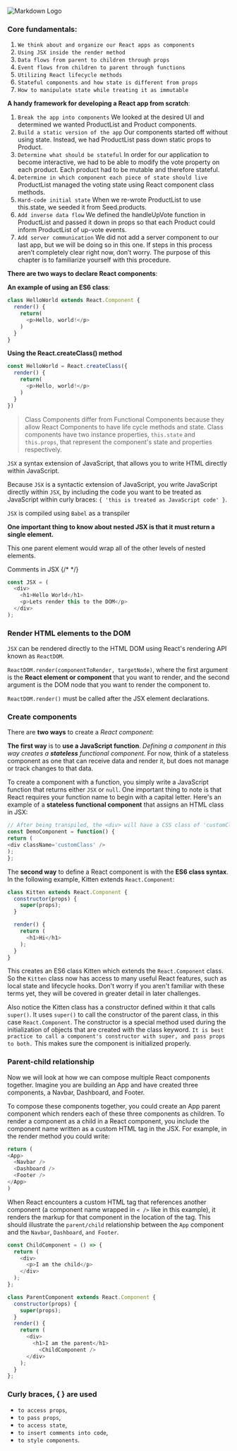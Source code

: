 ![Markdown Logo](https://img.shields.io/badge/react-js-blue.svg)

### Core fundamentals:
1. `We think about and organize our React apps as components`
2. `Using JSX inside the render method`
3. `Data flows from parent to children through props`
4. `Event flows from children to parent through functions`
5. `Utilizing React lifecycle methods`
6. `Stateful components and how state is different from props` 
7. `How to manipulate state while treating it as immutable`

**A handy framework for developing a React app from scratch**:
1. `Break the app into components`
We looked at the desired UI and determined we wanted ProductList and Product components.
2. `Build a static version of the app`
Our components started off without using state. Instead, we had ProductList pass down static props to Product.
3. `Determine what should be stateful`
In order for our application to become interactive, we had to be able to modify the vote property on each product. Each product had to be mutable and therefore stateful.
4. `Determine in which component each piece of state should live`
ProductList managed the voting state using React component class methods.
5. `Hard-code initial state`
When we re-wrote ProductList to use this.state, we seeded it from Seed.products.
6. `Add inverse data flow`
We defined the handleUpVote function in ProductList and passed it down in props so that each Product could inform ProductList of up-vote events.
7. `Add server communication`
We did not add a server component to our last app, but we will be doing so in this one.
If steps in this process aren’t completely clear right now, don’t worry. The purpose of this chapter is to familiarize yourself with this procedure.

**There are two ways to declare React components**: 

**An example of using an ES6 class**:
```js
class HelloWorld extends React.Component { 
  render() { 
    return(
      <p>Hello, world!</p>
    ) 
  }
}
```
**Using the React.createClass() method**
```js
const HelloWorld = React.createClass({ 
  render() {
    return(
      <p>Hello, world!</p>
    ) 
  }
})
```

> Class Components differ from Functional Components because they allow React Components to have life cycle methods and state.
Class components have two instance properties, `this.state` and `this.props`, that represent the component's state and  properties respectively.

`JSX` a syntax extension of JavaScript, that allows you to write HTML directly within JavaScript.

Because `JSX` is a syntactic extension of JavaScript, you write JavaScript directly within `JSX`, by including the code you want to be treated as JavaScript within curly braces: `{ 'this is treated as JavaScript code' }`. 

`JSX` is compiled using `Babel` as a transpiler

**One important thing to know about nested JSX is that it must return a single element.**

This one parent element would wrap all of the other levels of nested elements.

Comments in JSX {/* */} 
```js
const JSX = (
  <div>
    <h1>Hello World</h1>
    <p>Lets render this to the DOM</p>
  </div>
);
```

### Render HTML elements to the DOM

`JSX` can be rendered directly to the HTML DOM using React's rendering API known as `ReactDOM`.

`ReactDOM.render(componentToRender, targetNode)`, where the first argument is the **React element or component** that you want to render, and the second argument is the DOM node that you want to render the component to.

`ReactDOM.render()` must be called after the JSX element declarations.

### Create components

There are **two ways** to create a *React component*:

**The first way** is to **use a JavaScript function**. 
*Defining a component in this way creates a **stateless** functional component.* For now, think of a stateless component as one that can receive data and render it, but does not manage or track changes to that data. 

To create a component with a function, you simply write a JavaScript function that returns either `JSX` or `null`. One important thing to note is that React requires your function name to begin with a capital letter. Here's an example of a **stateless functional component** that assigns an HTML class in JSX:

```js
// After being transpiled, the <div> will have a CSS class of 'customClass'
const DemoComponent = function() {
return (
<div className='customClass' />
);
};
```

The **second way** to define a React component is with the **ES6 class syntax**. In the following example, Kitten extends `React.Component`:

```js
class Kitten extends React.Component {
  constructor(props) {
    super(props);
  }

  render() {
    return (
      <h1>Hi</h1>
    );
  }
}
```

This creates an ES6 class Kitten which extends the `React.Component` class. So the `Kitten` class now has access to many useful React features, such as local state and lifecycle hooks. Don't worry if you aren't familiar with these terms yet, they will be covered in greater detail in later challenges.

Also notice the Kitten class has a constructor defined within it that calls `super()`. It uses `super()` to call the constructor of the parent class, in this case `React.Component`. The constructor is a special method used during the initialization of objects that are created with the class keyword. `It is best practice to call a component's constructor with super, and pass props to both.` This makes sure the component is initialized properly. 

### Parent-child relationship

Now we will look at how we can compose multiple React components together. Imagine you are building an App and have created three components, a Navbar, Dashboard, and Footer.

To compose these components together, you could create an App parent component which renders each of these three components as children. To render a component as a child in a React component, you include the component name written as a custom HTML tag in the JSX. For example, in the render method you could write:

```js
return (
<App>
  <Navbar />
  <Dashboard />
  <Footer />
</App>
)
```

When React encounters a custom HTML tag that references another component (a component name wrapped in `< />` like in this example), it renders the markup for that component in the location of the tag. This should illustrate the `parent/child` relationship between the `App` component and the `Navbar`, `Dashboard`, `and Footer`.

```js
const ChildComponent = () => {
  return (
    <div>
      <p>I am the child</p>
    </div>
  );
};

class ParentComponent extends React.Component {
  constructor(props) {
    super(props);
  }
  render() {
    return (
      <div>
        <h1>I am the parent</h1> 
          <ChildComponent />
      </div>
    );
  }
};
```


### Curly braces, { } are used
  + `to access props`,
  + `to pass props`, 
  + `to access state`, 
  + `to insert comments into code`,
  + `to style components`.




